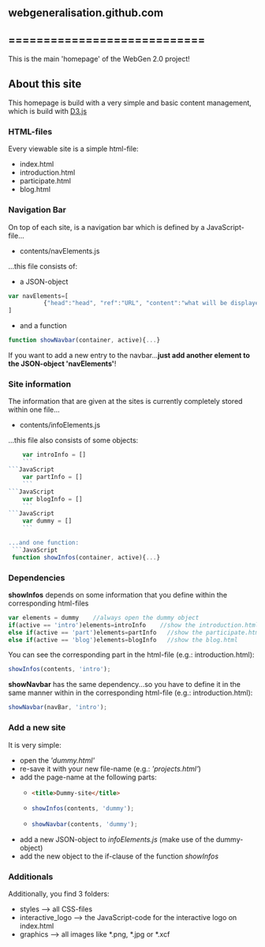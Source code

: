 ## webgeneralisation.github.com
## ============================

This is the main 'homepage' of the WebGen 2.0 project!

## About this site

This homepage is build with a very simple and basic content management, which is build with [D3.js](http://d3js.org/)

### HTML-files

Every viewable site is a simple html-file:
* index.html
* introduction.html
* participate.html
* blog.html

### Navigation Bar
On top of each site, is a navigation bar which is defined by a JavaScript-file...
* contents/navElements.js

...this file consists of:
* a JSON-object 
```JavaScript
var navElements=[
		  {"head":"head", "ref":"URL", "content":"what will be displayed"},...
]
```
* and a function
```JavaScript
function showNavbar(container, active){...}
```

If you want to add a new entry to the navbar...**just add another element to the JSON-object 'navElements'**!

### Site information

The information that are given at the sites is currently completely stored within one file...
* contents/infoElements.js

...this file also consists of some objects:
```JavaScript
	var introInfo = []
	```
```JavaScript
	var partInfo = []
	```
```JavaScript
	var blogInfo = []
	```
```JavaScript
	var dummy = []
	```

...and one function:
 ```JavaScript
 function showInfos(container, active){...}
 ```
### Dependencies

**showInfos** depends on some information that you define within the corresponding html-files
```JavaScript
var elements = dummy	//always open the dummy object
if(active == 'intro')elements=introInfo    //show the introduction.html
else if(active == 'part')elements=partInfo   //show the participate.html
else if(active == 'blog')elements=blogInfo   //show the blog.html
```

You can see the corresponding part in the html-file (e.g.: introduction.html):
```JavaScript
showInfos(contents, 'intro');
```

**showNavbar** has the same dependency...so you have to define it in the same manner within in the corresponding html-file (e.g.: introduction.html):
```JavaScript
showNavbar(navBar, 'intro');
```

### Add a new site

It is very simple:
* open the *'dummy.html'*
* re-save it with your new file-name (e.g.: *'projects.html'*)
* add the page-name at the following parts:
	- 	```HTML
		<title>Dummy-site</title>
		```

	- 	```JavaScript
		showInfos(contents, 'dummy');
		```

	- 	```JavaScript
		showNavbar(contents, 'dummy');
		```
* add a new JSON-object to *infoElements.js* (make use of the dummy-object)
* add the new object to the if-clause of the function *showInfos*

### Additionals

Additionally, you find 3 folders:
* styles			--> all CSS-files
* interactive_logo	--> the JavaScript-code for the interactive logo on index.html
* graphics			--> all images like *.png, *.jpg or *.xcf